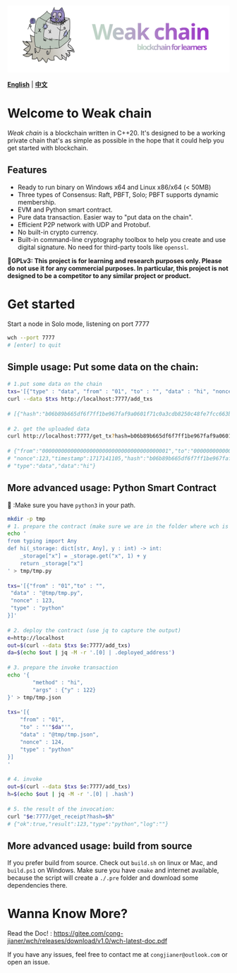 ![Logo](./weak/doc/logo.svg)

[**English**](./README.md) | [**中文**](./README_CN.md)

# Welcome to Weak chain
*Weak chain* is a blockchain written in C++20. It's designed to be a working
private chain that's as simple as possible in the hope that it could help you
get started with blockchain.

## Features

+ Ready to run binary on Windows x64 and Linux x86/x64 (< 50MB)
+ Three types of Consensus: Raft, PBFT, Solo; PBFT supports dynamic membership.
+ EVM and Python smart contract.
+ Pure data transaction. Easier way to "put data on the chain".
+ Efficient P2P network with UDP and Protobuf.
+ No built-in crypto currency.
+ Built-in command-line cryptography toolbox to help you create and use digital
  signature. No need for third-party tools like `openssl`.

**📗️GPLv3: This project is for learning and research purposes only. Please do not
use it for any commercial purposes. In particular, this project is not designed to
be a competitor to any similar project or product.**

# Get started

Start a node in Solo mode, listening on port 7777
```bash
wch --port 7777
# [enter] to quit
```

## Simple usage: Put some data on the chain:
```bash
# 1.put some data on the chain
txs='[{"type" : "data", "from" : "01", "to" : "", "data" : "hi", "nonce" : 123}]'
curl --data $txs http://localhost:7777/add_txs

# [{"hash":"b06b89b665df6f7ff1be967faf9a0601f71c0a3cdb8250c48fe7fcc663b18d1b"}]

# 2. get the uploaded data
curl http://localhost:7777/get_tx?hash=b06b89b665df6f7ff1be967faf9a0601f71c0a3cdb8250c48fe7fcc663b18d1b

# {"from":"0000000000000000000000000000000000000001","to":"0000000000000000000000000000000000000000",
# "nonce":123,"timestamp":1717141105,"hash":"b06b89b665df6f7ff1be967faf9a0601f71c0a3cdb8250c48fe7fcc663b18d1b",
# "type":"data","data":"hi"}
```

## More advanced usage: Python Smart Contract
📗️ :Make sure you have `python3` in your path.

```bash
mkdir -p tmp
# 1. prepare the contract (make sure we are in the folder where wch is started if not using docker)
echo '
from typing import Any
def hi(_storage: dict[str, Any], y : int) -> int:
    _storage["x"] = _storage.get("x", 1) + y
    return _storage["x"]
' > tmp/tmp.py

txs='[{"from" : "01","to" : "",
 "data" : "@tmp/tmp.py",
 "nonce" : 123,
 "type" : "python"
}]'

# 2. deploy the contract (use jq to capture the output)
e=http://localhost
out=$(curl --data $txs $e:7777/add_txs)
da=$(echo $out | jq -M -r '.[0] | .deployed_address')

# 3. prepare the invoke transaction
echo '{
        "method" : "hi",
        "args" : {"y" : 122}
}' > tmp/tmp.json

txs='[{
    "from" : "01",
    "to" : "'"$da"'",
    "data" : "@tmp/tmp.json",
    "nonce" : 124,
    "type" : "python"
}]
'

# 4. invoke
out=$(curl --data $txs $e:7777/add_txs)
h=$(echo $out | jq -M -r '.[0] | .hash')

# 5. the result of the invocation:
curl "$e:7777/get_receipt?hash=$h"
# {"ok":true,"result":123,"type":"python","log":""}
```

## More advanced usage: build from source

If you prefer build from source. Check out `build.sh` on linux or Mac, and `build.ps1` on
Windows. Make sure you have `cmake` and internet available, because the script
will create a `./.pre` folder and download some dependencies there.

# Wanna Know More? 
Read the Doc! : https://gitee.com/cong-jianer/wch/releases/download/v1.0/wch-latest-doc.pdf

If you have any issues, feel free to contact me at `congjianer@outlook.com` or open an issue.

